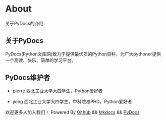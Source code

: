 # About
关于PyDocs的介绍


## 关于PyDocs
PyDocs(Python文库网)致力于提供最优质的Python资料，为广大pythoner提供一个高效、快乐、简单的学习平台。


## PyDocs维护者

- pierre
	西北工业大学大四学生，Python爱好者

- jiong
	西北工业大学大四学生，中科院准PHD，Python爱好者

欢迎更多人加入我们！
Powered By [Github](https://github.com/pierre94/PyDocs) && [Mkdocs](http://www.mkdocs.org/) && [PyDocs](http://pydocs.cn)
